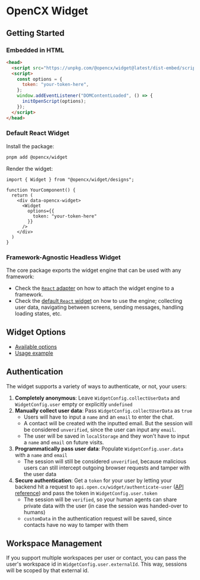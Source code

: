 # OpenCX Widget

## Getting Started

### Embedded in HTML

```html
<head>
  <script src="https://unpkg.com/@opencx/widget@latest/dist-embed/script.js"></script>
  <script>
    const options = {
      token: "your-token-here",
    };
    window.addEventListener("DOMContentLoaded", () => {
      initOpenScript(options);
    });
  </script>
</head>
```

### Default React Widget

Install the package:

```bash
pnpm add @opencx/widget
```

Render the widget:

```tsx
import { Widget } from "@opencx/widget/designs";

function YourComponent() {
  return (
    <div data-opencx-widget>
      <Widget
        options={{
          token: "your-token-here"
        }}
      />
    </div>
  )
}
```

### Framework-Agnostic Headless Widget

The core package exports the widget engine that can be used with any framework:

- Check the [`React` adapter](https://github.com/openchatai/widget/tree/main/src/headless/react) on how to attach the widget engine to a framework.
- Check the [default `React` widget](https://github.com/openchatai/widget/tree/main/src/designs/react) on how to use the engine; collecting user data, navigating between screens, sending messages, handling loading states, etc.

## Widget Options

- [Available options](https://github.com/openchatai/widget/tree/main/src/headless/core/types/widget-config.ts)
- [Usage example](https://github.com/openchatai/widget/tree/main/index.tsx)

## Authentication

The widget supports a variety of ways to authenticate, or not, your users:

1. **Completely anonymous**: Leave `WidgetConfig.collectUserData` and `WidgetConfig.user` empty or explicitly `undefined`
2. **Manually collect user data**: Pass `WidgetConfig.collectUserData` as `true`
    - Users will have to input a `name` and an `email` to enter the chat.
    - A contact will be created with the inputted email. But the session will be considered `unverified`, since the user can input any `email`.
    - The user will be saved in `localStorage` and they won't have to input a `name` and `email` on future visits.
3. **Programmatically pass user data**: Populate `WidgetConfig.user.data` with a `name` and `email`
    - The session will still be considered `unverified`, because malicious users can still intercept outgoing browser requests and tamper with the user data
4. **Secure authentication**: Get a `token` for your user by letting your backend hit a request to `api.open.cx/widget/authenticate-user` ([API reference](https://docs.open.cx/api-reference/widget/authenticate-contact)) and pass the token in `WidgetConfig.user.token`
    - The session will be `verified`, so your human agents can share private data with the user (in case the session was handed-over to humans)
    - `customData` in the authentication request will be saved, since contacts have no way to tamper with them

## Workspace Management

If you support multiple workspaces per user or contact, you can pass the user's workspace id in `WidgetConfig.user.externalId`. This way, sessions will be scoped by that external id.
